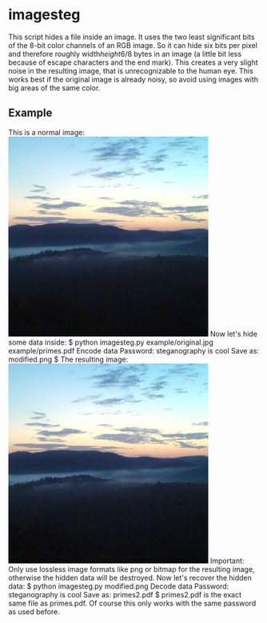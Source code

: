 # imagesteg

This script hides a file inside an image. It uses the two least significant bits of the 8-bit color channels of an RGB image. So it can hide six bits per pixel and therefore roughly width*height*6/8 bytes in an image (a little bit less because of escape characters and the end mark). This creates a very slight noise in the resulting image, that is unrecognizable to the human eye. This works best if the original image is already noisy, so avoid using images with big areas of the same color.

## Example
This is a normal image:
![original](example/original.jpg)
Now let's hide some data inside:
    $ python imagesteg.py example/original.jpg example/primes.pdf 
    Encode data
    Password: steganography is cool
    Save as: modified.png
    $
The resulting image:
![modified](example/modified.png)
Important: Only use lossless image formats like png or bitmap for the resulting image, otherwise the hidden data will be destroyed.
Now let's recover the hidden data:
    $ python imagesteg.py modified.png 
    Decode data
    Password: steganography is cool 
    Save as: primes2.pdf
    $
primes2.pdf is the exact same file as primes.pdf. Of course this only works with the same password as used before.
